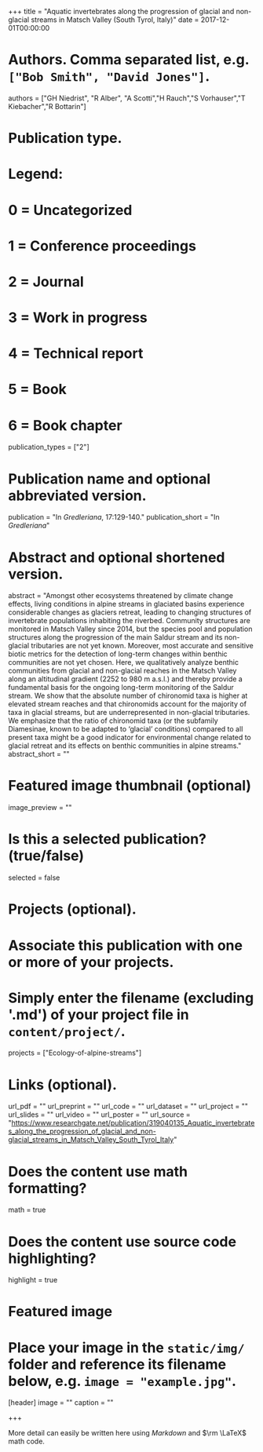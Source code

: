 +++
title = "Aquatic invertebrates along the progression of glacial and non-glacial streams in Matsch Valley (South Tyrol, Italy)"
date = 2017-12-01T00:00:00

# Authors. Comma separated list, e.g. `["Bob Smith", "David Jones"]`.
authors = ["GH Niedrist", "R Alber", "A Scotti","H Rauch","S Vorhauser","T Kiebacher","R Bottarin"]

# Publication type.
# Legend:
# 0 = Uncategorized
# 1 = Conference proceedings
# 2 = Journal
# 3 = Work in progress
# 4 = Technical report
# 5 = Book
# 6 = Book chapter
publication_types = ["2"]

# Publication name and optional abbreviated version.
publication = "In *Gredleriana*, 17:129-140."
publication_short = "In *Gredleriana*"

# Abstract and optional shortened version.
abstract = "Amongst other ecosystems threatened by climate change effects, living conditions in alpine streams in glaciated basins experience considerable changes as glaciers retreat, leading to changing structures of invertebrate populations inhabiting the riverbed. Community structures are monitored in Matsch Valley since 2014, but the species pool and population structures along the progression of the main Saldur stream and its non-glacial tributaries are not yet known. Moreover, most accurate and sensitive biotic metrics for the detection of long-term changes within benthic communities are not yet chosen. Here, we qualitatively analyze benthic communities from glacial and non-glacial reaches in the Matsch Valley along an altitudinal gradient (2252 to 980 m a.s.l.) and thereby provide a fundamental basis for the ongoing long-term monitoring of the Saldur stream. We show that the absolute number of chironomid taxa is higher at elevated stream reaches and that chironomids account for the majority of taxa in glacial streams, but are underrepresented in non-glacial tributaries. We emphasize that the ratio of chironomid taxa (or the subfamily Diamesinae, known to be adapted to ‘glacial’ conditions) compared to all present taxa might be a good indicator for environmental change related to glacial retreat and its effects on benthic communities in alpine streams."
abstract_short = ""

# Featured image thumbnail (optional)
image_preview = ""

# Is this a selected publication? (true/false)
selected = false

# Projects (optional).
#   Associate this publication with one or more of your projects.
#   Simply enter the filename (excluding '.md') of your project file in `content/project/`.
projects = ["Ecology-of-alpine-streams"]

# Links (optional).
url_pdf = ""
url_preprint = ""
url_code = ""
url_dataset = ""
url_project = ""
url_slides = ""
url_video = ""
url_poster = ""
url_source = "https://www.researchgate.net/publication/319040135_Aquatic_invertebrates_along_the_progression_of_glacial_and_non-glacial_streams_in_Matsch_Valley_South_Tyrol_Italy"

# Does the content use math formatting?
math = true

# Does the content use source code highlighting?
highlight = true

# Featured image
# Place your image in the `static/img/` folder and reference its filename below, e.g. `image = "example.jpg"`.
[header]
image = ""
caption = ""

+++

More detail can easily be written here using *Markdown* and $\rm \LaTeX$ math code.
